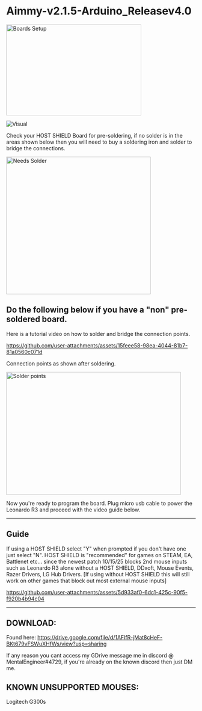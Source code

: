 # Aimmy-v2.1.5-Arduino_Releasev4.0
<img width="359" height="242" alt="Boards Setup" src="https://github.com/user-attachments/assets/e8e3c285-cd22-45d0-9870-069185f7511f" />

![Visual](https://github.com/user-attachments/assets/3ed96842-58d4-4eee-a451-3fbc1d08ee62)

Check your HOST SHIELD Board for pre-soldering, if no solder is in the areas shown below then you will need to buy a soldering iron and solder to bridge the connections.

<img width="384" height="366" alt="Needs Solder" src="https://github.com/user-attachments/assets/bb96dbb0-bffa-4e53-a0b5-b7d71e468526" />


Do the following below if you have a "non" pre-soldered board.
--

Here is a tutorial video on how to solder and bridge the connection points.

https://github.com/user-attachments/assets/15feee58-98ea-4044-81b7-81a0560c071d

Connection points as shown after soldering.

<img width="464" height="327" alt="Solder points" src="https://github.com/user-attachments/assets/9581888c-fb79-43a3-ae7d-1fa8fb3a06b1" />

Now you're ready to program the board. Plug micro usb cable to power the Leonardo R3 and proceed with the video guide below.

---
Guide
---
If using a HOST SHIELD select "Y" when prompted if you don't have one just select "N". HOST SHIELD is "recommended" for games on STEAM, EA, Battlenet etc... since the newest patch 10/15/25 blocks 2nd mouse inputs such as Leonardo R3 alone without a HOST SHIELD, DDxoft, Mouse Events, Razer Drivers, LG Hub Drivers. [If using without HOST SHIELD this will still work on other games that block out most external mouse inputs]

https://github.com/user-attachments/assets/5d933af0-6dc1-425c-90f5-f920b4b94c04

---
DOWNLOAD:
---
Found here: https://drive.google.com/file/d/1AFlfR-jMat8cHeF-BKt679vFSWuXHfWs/view?usp=sharing

If any reason you cant access my GDrive message me in discord @ MentalEngineer#4729, if you're already on the known discord then just DM me.

KNOWN UNSUPPORTED MOUSES:
--
Logitech G300s
